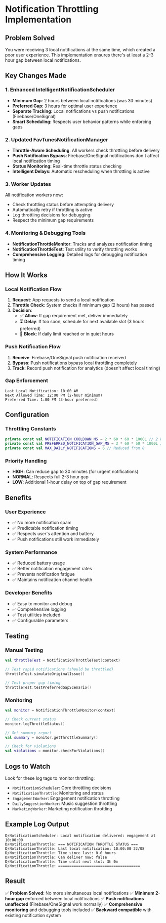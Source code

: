 # Notification Throttling Implementation

## Problem Solved
You were receiving 3 local notifications at the same time, which created a poor user experience. This implementation ensures there's at least a 2-3 hour gap between local notifications.

## Key Changes Made

### 1. Enhanced IntelligentNotificationScheduler
- **Minimum Gap**: 2 hours between local notifications (was 30 minutes)
- **Preferred Gap**: 3 hours for optimal user experience
- **Separate Tracking**: Local notifications vs push notifications (Firebase/OneSignal)
- **Smart Scheduling**: Respects user behavior patterns while enforcing gaps

### 2. Updated FavTunesNotificationManager
- **Throttle-Aware Scheduling**: All workers check throttling before delivery
- **Push Notification Bypass**: Firebase/OneSignal notifications don't affect local notification timing
- **Status Monitoring**: Real-time throttle status checking
- **Intelligent Delays**: Automatic rescheduling when throttling is active

### 3. Worker Updates
All notification workers now:
- Check throttling status before attempting delivery
- Automatically retry if throttling is active
- Log throttling decisions for debugging
- Respect the minimum gap requirements

### 4. Monitoring & Debugging Tools
- **NotificationThrottleMonitor**: Tracks and analyzes notification timing
- **NotificationThrottleTest**: Test utility to verify throttling works
- **Comprehensive Logging**: Detailed logs for debugging notification timing

## How It Works

### Local Notification Flow
1. **Request**: App requests to send a local notification
2. **Throttle Check**: System checks if minimum gap (2 hours) has passed
3. **Decision**:
   - ✅ **Allow**: If gap requirement met, deliver immediately
   - ⏳ **Delay**: If too soon, schedule for next available slot (3 hours preferred)
   - 🚫 **Block**: If daily limit reached or in quiet hours

### Push Notification Flow
1. **Receive**: Firebase/OneSignal push notification received
2. **Bypass**: Push notifications bypass local throttling completely
3. **Track**: Record push notification for analytics (doesn't affect local timing)

### Gap Enforcement
```
Last Local Notification: 10:00 AM
Next Allowed Time: 12:00 PM (2-hour minimum)
Preferred Time: 1:00 PM (3-hour preferred)
```

## Configuration

### Throttling Constants
```kotlin
private const val NOTIFICATION_COOLDOWN_MS = 2 * 60 * 60 * 1000L // 2 hours minimum
private const val PREFERRED_NOTIFICATION_GAP_MS = 3 * 60 * 60 * 1000L // 3 hours preferred
private const val MAX_DAILY_NOTIFICATIONS = 6 // Reduced from 8
```

### Priority Handling
- **HIGH**: Can reduce gap to 30 minutes (for urgent notifications)
- **NORMAL**: Respects full 2-3 hour gap
- **LOW**: Additional 1-hour delay on top of gap requirement

## Benefits

### User Experience
- ✅ No more notification spam
- ✅ Predictable notification timing
- ✅ Respects user's attention and battery
- ✅ Push notifications still work immediately

### System Performance
- ✅ Reduced battery usage
- ✅ Better notification engagement rates
- ✅ Prevents notification fatigue
- ✅ Maintains notification channel health

### Developer Benefits
- ✅ Easy to monitor and debug
- ✅ Comprehensive logging
- ✅ Test utilities included
- ✅ Configurable parameters

## Testing

### Manual Testing
```kotlin
val throttleTest = NotificationThrottleTest(context)

// Test rapid notifications (should be throttled)
throttleTest.simulateOriginalIssue()

// Test proper gap timing
throttleTest.testPreferredGapScenario()
```

### Monitoring
```kotlin
val monitor = NotificationThrottleMonitor(context)

// Check current status
monitor.logThrottleStatus()

// Get summary report
val summary = monitor.getThrottleSummary()

// Check for violations
val violations = monitor.checkForViolations()
```

## Logs to Watch

Look for these log tags to monitor throttling:
- `NotificationScheduler`: Core throttling decisions
- `NotificationThrottle`: Monitoring and status
- `EngagementWorker`: Engagement notification throttling
- `DailySuggestionWorker`: Music suggestion throttling
- `MarketingWorker`: Marketing notification throttling

## Example Log Output

```
D/NotificationScheduler: Local notification delivered: engagement at 10:00:00
D/NotificationThrottle: === NOTIFICATION THROTTLE STATUS ===
D/NotificationThrottle: Last local notification: 10:00:00 22/08
D/NotificationThrottle: Time since last: 0.0 hours
D/NotificationThrottle: Can deliver now: false
D/NotificationThrottle: Time until next slot: 3h 0m
D/NotificationThrottle: =====================================
```

## Result

✅ **Problem Solved**: No more simultaneous local notifications
✅ **Minimum 2-hour gap** enforced between local notifications
✅ **Push notifications unaffected** (Firebase/OneSignal work normally)
✅ **Comprehensive monitoring** and debugging tools included
✅ **Backward compatible** with existing notification system